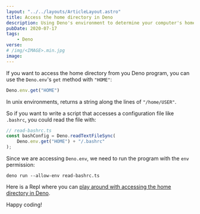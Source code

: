 ```yaml
---
layout: "../../layouts/ArticleLayout.astro"
title: Access the home directory in Deno
description: Using Deno's environment to determine your computer's home directory
pubDate: 2020-07-17
tags:
    - Deno
verse:
# /img/<IMAGE>.min.jpg
image:
---
```


If you want to access the home directory from you Deno program, you can use the `Deno.env`'s `get` method with `"HOME"`:

```js
Deno.env.get("HOME")
```

In unix environments, returns a string along the lines of `"/home/USER"`.

So if you want to write a script that accesses a configuration file like `.bashrc`, you could read the file with:

<!-- ```js/2 -->
```js
// read-bashrc.ts
const bashConfig = Deno.readTextFileSync(
    Deno.env.get("HOME") + "/.bashrc"
);
```

Since we are accessing `Deno.env`, we need to run the program with the `env` permission:

```shell
deno run --allow-env read-bashrc.ts
```

Here is a Repl where you can [play around with accessing the home directory in Deno](https://repl.it/@SeanMcP/deno-access-home-directory).

Happy coding!